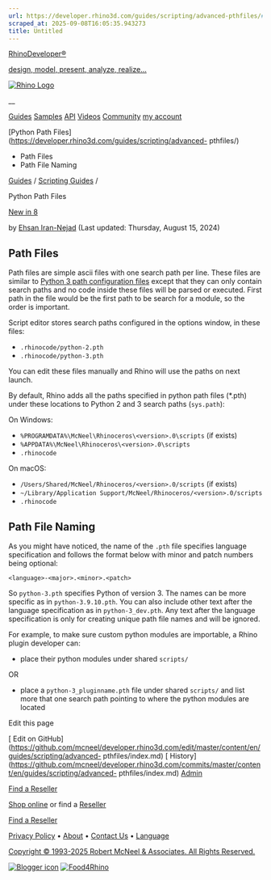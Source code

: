 ```yaml
---
url: https://developer.rhino3d.com/guides/scripting/advanced-pthfiles/#path-file-naming
scraped_at: 2025-09-08T16:05:35.943273
title: Untitled
---
```


[RhinoDeveloper®](/)

[design, model, present, analyze, realize...](/)

[![Rhino Logo](https://developer.rhino3d.com/images/rhinodevlogo.png)](/)

__

[Guides](https://developer.rhino3d.com/guides)
[Samples](https://developer.rhino3d.com/samples)
[API](https://developer.rhino3d.com/api)
[Videos](https://developer.rhino3d.com/videos)
[Community](https://discourse.mcneel.com/c/rhino-developer) [my account
](https://www.rhino3d.com/my-account/ "Manage your account, licenses, and
teams")

[Python Path Files](https://developer.rhino3d.com/guides/scripting/advanced-
pthfiles/)

  * Path Files
  * Path File Naming

[Guides](https://developer.rhino3d.com/en/guides/) / [Scripting
Guides](https://developer.rhino3d.com/en/guides/scripting/) /

Python Path Files

[New in 8](https://developer.rhino3d.com/8/new)

by [Ehsan Iran-Nejad](https://discourse.mcneel.com/u/eirannejad/) (Last
updated: Thursday, August 15, 2024)

## Path Files

Path files are simple ascii files with one search path per line. These files
are similar to [Python 3 path configuration
files](https://docs.python.org/3/library/site.html) except that they can only
contain search paths and no code inside these files will be parsed or
executed. First path in the file would be the first path to be search for a
module, so the order is important.

Script editor stores search paths configured in the options window, in these
files:

  * `.rhinocode/python-2.pth`
  * `.rhinocode/python-3.pth`

You can edit these files manually and Rhino will use the paths on next launch.

By default, Rhino adds all the paths specified in python path files (*.pth)
under these locations to Python 2 and 3 search paths (`sys.path`):

On Windows:

  * `%PROGRAMDATA%\McNeel\Rhinoceros\<version>.0\scripts` (if exists)
  * `%APPDATA%\McNeel\Rhinoceros\<version>.0\scripts`
  * `.rhinocode`

On macOS:

  * `/Users/Shared/McNeel/Rhinoceros/<version>.0/scripts` (if exists)
  * `~/Library/Application Support/McNeel/Rhinoceros/<version>.0/scripts`
  * `.rhinocode`

## Path File Naming

As you might have noticed, the name of the `.pth` file specifies language
specification and follows the format below with minor and patch numbers being
optional:

`<language>-<major>.<minor>.<patch>`

So `python-3.pth` specifies Python of version 3. The names can be more
specific as in `python-3.9.10.pth`. You can also include other text after the
language specification as in `python-3_dev.pth`. Any text after the language
specification is only for creating unique path file names and will be ignored.

For example, to make sure custom python modules are importable, a Rhino plugin
developer can:

  * place their python modules under shared `scripts/`

OR

  * place a `python-3_pluginname.pth` file under shared `scripts/` and list more that one search path pointing to where the python modules are located

Edit this page

[ Edit on
GitHub](https://github.com/mcneel/developer.rhino3d.com/edit/master/content/en/guides/scripting/advanced-
pthfiles/index.md) [
History](https://github.com/mcneel/developer.rhino3d.com/commits/master/content/en/guides/scripting/advanced-
pthfiles/index.md) [ Admin](https://developer.rhino3d.com/admin)

[Find a Reseller](https://www.rhino3d.com/sales)

[Shop online](https://www.rhino3d.com/store) or find a
[Reseller](https://www.rhino3d.com/sales)

[Find a Reseller](https://www.rhino3d.com/sales)

[Privacy Policy](https://www.rhino3d.com/privacy) •
[About](https://www.rhino3d.com/mcneel/about) • [Contact
Us](https://www.rhino3d.com/mcneel/contact) • [
Language](https://www.rhino3d.com/language "Change to a different region or
language")

[Copyright © 1993-2025 Robert McNeel & Associates. All Rights
Reserved.](https://www.rhino3d.com/mcneel/about)

[](https://www.facebook.com/McNeelRhinoceros/)
[](https://twitter.com/bobmcneel) [](https://www.linkedin.com/groups/75313/)
[](https://www.youtube.com/user/RhinoGuide/videos) [](https://vimeo.com/rhino)
[![Blogger
icon](https://developer.rhino3d.com/images/blogger.svg)](http://blog.rhino3d.com/)
[![Food4Rhino](https://developer.rhino3d.com/images/f4r_icon_01.svg)](https://www.food4rhino.com)

